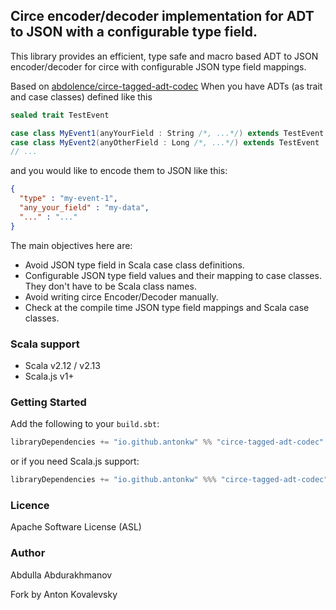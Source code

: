 ## Circe encoder/decoder implementation for ADT to JSON with a configurable type field.

This library provides an efficient, type safe and macro based 
ADT to JSON encoder/decoder for circe with configurable JSON type field mappings.

Based on [abdolence/circe-tagged-adt-codec](https://github.com/abdolence/circe-tagged-adt-codec)
When you have ADTs (as trait and case classes) defined like this

```scala
sealed trait TestEvent

case class MyEvent1(anyYourField : String /*, ...*/) extends TestEvent
case class MyEvent2(anyOtherField : Long /*, ...*/) extends TestEvent
// ...
```

and you would like to encode them to JSON like this:

```json
{
  "type" : "my-event-1",
  "any_your_field" : "my-data", 
  "..." : "..."
}
```

The main objectives here are:
- Avoid JSON type field in Scala case class definitions.
- Configurable JSON type field values and their mapping to case classes. They don't have to be Scala class names.
- Avoid writing circe Encoder/Decoder manually.
- Check at the compile time JSON type field mappings and Scala case classes.

### Scala support
- Scala v2.12 / v2.13
- Scala.js v1+

### Getting Started
Add the following to your `build.sbt`:

```scala
libraryDependencies += "io.github.antonkw" %% "circe-tagged-adt-codec" % "0.0.7-SNAPSHOT"
```

or if you need Scala.js support:

```scala
libraryDependencies += "io.github.antonkw" %%% "circe-tagged-adt-codec" % "0.0.7-SNAPSHOT"
```

### Licence
Apache Software License (ASL)

### Author
Abdulla Abdurakhmanov

Fork by Anton Kovalevsky
